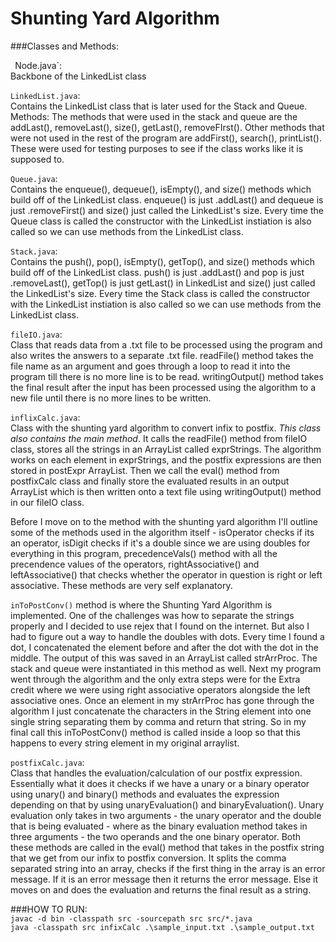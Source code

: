# Shunting Yard Algorithm	

###Classes and Methods:

`
`Node.java`:\
Backbone of the LinkedList class

`LinkedList.java`:\
Contains the LinkedList class that is later used for the Stack and Queue. 
Methods: The methods that were used in the stack and queue are the addLast(), removeLast(), size(), getLast(), removeFIrst().
Other methods that were not used in the rest of the program are addFirst(), search(), printList(). These were used for testing purposes to see if the class works like it is supposed to.

`Queue.java`:\
Contains the enqueue(), dequeue(), isEmpty(), and size() methods which build off of the LinkedList class.
enqueue() is just .addLast() and dequeue is just .removeFirst() and size() just called the LinkedList's size.
Every time the Queue class is called the constructor with the LinkedList instiation is also called so we can use methods from the LinkedList class.


`Stack.java`:\
Contains the push(), pop(), isEmpty(), getTop(), and size() methods which build off of the LinkedList class.
push() is just .addLast() and pop is just .removeLast(), getTop() is just getLast() in LinkedList and size() just called the LinkedList's size.
Every time the Stack class is called the constructor with the LinkedList instiation is also called so we can use methods from the LinkedList class.


`fileIO.java`:\
Class that reads data from a .txt file to be processed using the program and also writes the answers to a separate .txt file.
readFile() method takes the file name as an argument and goes through a loop to read it into the program till there is no more line is to be read.
writingOutput() method takes the final result after the input has been processed using the algorithm to a new file until there is no more lines to be written.

`inflixCalc.java`:\
Class with the shunting yard algorithm to convert infix to postfix. *This class also contains the main method*.
It calls the readFile() method from fileIO class, stores all the strings in an ArrayList called exprStrings. The algorithm works on each element in exprStrings, and the postfix expressions are then stored in postExpr ArrayList. Then we call the eval() method from postfixCalc class and finally store the evaluated results in an output ArrayList which is then written onto a text file using writingOutput() method in our fileIO class.

Before I move on to the method with the shunting yard algorithm I'll outline some of the methods used in the algorithm itself - isOperator checks if its an operator, isDigit checks if it's a double since we are using doubles for everything in this program, precedenceVals() method with all the precendence values of the operators, rightAssociative() and leftAssociative() that checks whether the operator in question is right or left associative. These methods are very self explanatory.

`inToPostConv()` method is where the Shunting Yard Algorithm is implemented. One of the challenges was how to separate the strings properly and I decided to use rejex that I found on the internet. But also I had to figure out a way to handle the doubles with dots. Every time I found a dot, I concatenated the element before and after the dot with the dot in the middle. The output of this was saved in an ArrayList called strArrProc. The stack and queue were instantiated in this method as well. Next my program went through the algorithm and the only extra steps were for the Extra credit where we were using right associative operators alongside the left associative ones. Once an element in my strArrProc has gone through the algorithm I just concatenate the characters in the String element into one single string separating them by comma and return that string. So in my final call this inToPostConv() method is called inside a loop so that this happens to every string element in my original arraylist. 

`postfixCalc.java`:\
Class that handles the evaluation/calculation of our postfix expression. 
Essentially what it does it checks if we have a unary or a binary operator using unary() and binary() methods and evaluates the expression depending on that by using unaryEvaluation() and binaryEvaluation(). Unary evaluation only takes in two arguments - the 
unary operator and the double that is being evaluated - where as the binary evaluation method takes in three arguments - the two operands and the one binary operator.
Both these methods are called in the eval() method that takes in the postfix string that we get from our infix to postfix conversion. It splits the comma separated string into an array, checks if the first thing in the array is an error message. If it is an error message then it returns the error message. Else it moves on and does the evaluation and returns the final result as a string.

###HOW TO RUN:\
`javac -d bin -classpath src -sourcepath src src/*.java`\
`java -classpath src infixCalc .\sample_input.txt .\sample_output.txt`